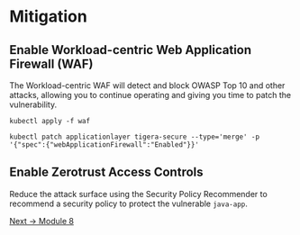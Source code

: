 # Mitigation

## Enable Workload-centric Web Application Firewall (WAF) 

The Workload-centric WAF will detect and block OWASP Top 10 and other attacks, allowing you to continue operating and giving you time to patch the vulnerability.

```
kubectl apply -f waf
```

```
kubectl patch applicationlayer tigera-secure --type='merge' -p '{"spec":{"webApplicationFirewall":"Enabled"}}'
```

## Enable Zerotrust Access Controls

Reduce the attack surface using the Security Policy Recommender to recommend a security policy to protect the vulnerable `java-app`.


[Next -> Module 8](incidentresponse.md)
